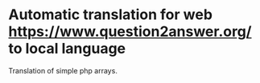 # Automatic translation for web https://www.question2answer.org/ to local language

Translation of simple php arrays.